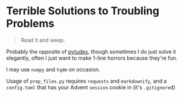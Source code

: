 # Terrible Solutions to Troubling Problems

> Read it and weep.

Probably the opposite of [pytudes](https://github.com/norvig/pytudes), though sometimes I do just solve it elegantly, often I just want to make 1-line horrors because they're fun.

I may use `numpy` and `tqdm` on occasion.

Usage of `prep_files.py` requires `requests` and `markdownify`, and a `config.toml` that has your Advent `session` cookie in (it's `.gitignore`d)
